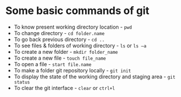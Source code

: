 # Some basic commands of git

- To know present working directory location - `pwd`
- To change directory​ - `cd folder.name`
- To go back previous directory​ - `cd ..`
- To see files & folders of working directory​ - `ls` or  `ls –a`
- To create a new folder - `mkdir folder_name`
- To create a new file​ - `touch file_name`
- To open a file - `start file.name`
- To make a folder git repository locally​ - `git init`
- To display the state of the working directory and staging area​ - `git status`
- To clear the git interface​ - `clear` or `ctrl+l`
